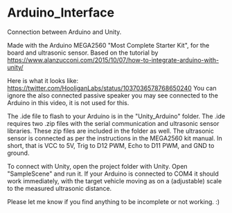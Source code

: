 # Arduino_Interface
Connection between Arduino and Unity.

Made with the Arduino MEGA2560 "Most Complete Starter Kit", for the board and ultrasonic sensor. Based on the tutorial by https://www.alanzucconi.com/2015/10/07/how-to-integrate-arduino-with-unity/

Here is what it looks like: https://twitter.com/HooliganLabs/status/1037036578768650240
You can ignore the also connected passive speaker you may see connected to the Arduino in this video, it is not used for this.

The .ide file to flash to your Arduino is in the "Unity_Arduino" folder. The .ide requires two .zip files with the serial communication and ultrasonic sensor libraries. These zip files are included in the folder as well. The ultrasonic sensor is connected as per the instructions in the MEGA2560 kit manual. In short, that is VCC to 5V, Trig to D12 PWM, Echo to D11 PWM, and GND to ground.

To connect with Unity, open the project folder with Unity. Open "SampleScene" and run it. If your Arduino is connected to COM4 it should work immediately, with the target vehicle moving as on a (adjustable) scale to the measured ultrasonic distance.

Please let me know if you find anything to be incomplete or not working. :)

